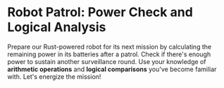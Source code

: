 # Robot Patrol: Power Check and Logical Analysis

Prepare our Rust-powered robot for its next mission by calculating the remaining power in its batteries after a patrol. Check if there's enough power to sustain another surveillance round. Use your knowledge of **arithmetic operations** and **logical comparisons** you've become familiar with. Let's energize the mission!